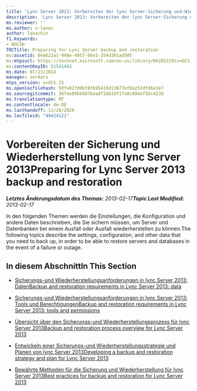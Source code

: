 ```yaml
---
title: 'Lync Server 2013: Vorbereiten der lync Server-Sicherung und-Wiederherstellung'
description: 'Lync Server 2013: Vorbereiten der lync Server-Sicherung und-Wiederherstellung'
ms.reviewer: ''
ms.author: v-lanac
author: lanachin
f1.keywords:
- NOCSH
TOCTitle: Preparing for Lync Server backup and restoration
ms:assetid: 044623a1-948e-4957-b6e1-354d301ad505
ms:mtpsurl: https://technet.microsoft.com/en-us/library/Hh202159(v=OCS.15)
ms:contentKeyID: 51541442
ms.date: 07/23/2014
manager: serdars
mtps_version: v=OCS.15
ms.openlocfilehash: 93fa02fd0bf8fb95419d13677ef0a253dfd6e3e7
ms.sourcegitcommit: 36fee89bb887bea4f18b19f17a8c69daf5bc423d
ms.translationtype: MT
ms.contentlocale: de-DE
ms.lasthandoff: 11/26/2020
ms.locfileid: "49424121"
---
```

# <a name="preparing-for-lync-server-2013-backup-and-restoration"></a><span data-ttu-id="fc325-103">Vorbereiten der Sicherung und Wiederherstellung von lync Server 2013</span><span class="sxs-lookup"><span data-stu-id="fc325-103">Preparing for Lync Server 2013 backup and restoration</span></span>

<div data-xmlns="http://www.w3.org/1999/xhtml">

<div class="topic" data-xmlns="http://www.w3.org/1999/xhtml" data-msxsl="urn:schemas-microsoft-com:xslt" data-cs="https://msdn.microsoft.com/">

<div data-asp="https://msdn2.microsoft.com/asp">



</div>

<div id="mainSection">

<div id="mainBody"><span data-ttu-id="fc325-104">

<span> </span></span><span class="sxs-lookup"><span data-stu-id="fc325-104">

<span> </span></span></span>

<span data-ttu-id="fc325-105">_**Letztes Änderungsdatum des Themas:** 2013-02-17_</span><span class="sxs-lookup"><span data-stu-id="fc325-105">_**Topic Last Modified:** 2013-02-17_</span></span>

<span data-ttu-id="fc325-106">In den folgenden Themen werden die Einstellungen, die Konfiguration und andere Daten beschrieben, die Sie sichern müssen, um Server und Datenbanken bei einem Ausfall oder Ausfall wiederherstellen zu können.</span><span class="sxs-lookup"><span data-stu-id="fc325-106">The following topics describe the settings, configuration, and other data that you need to back up, in order to be able to restore servers and databases in the event of a failure or outage.</span></span>

<div>

## <a name="in-this-section"></a><span data-ttu-id="fc325-107">In diesem Abschnitt</span><span class="sxs-lookup"><span data-stu-id="fc325-107">In This Section</span></span>

  - [<span data-ttu-id="fc325-108">Sicherungs-und Wiederherstellungsanforderungen in lync Server 2013: Daten</span><span class="sxs-lookup"><span data-stu-id="fc325-108">Backup and restoration requirements in Lync Server 2013: data</span></span>](lync-server-2013-backup-and-restoration-requirements-data.md)

  - [<span data-ttu-id="fc325-109">Sicherungs-und Wiederherstellungsanforderungen in lync Server 2013: Tools und Berechtigungen</span><span class="sxs-lookup"><span data-stu-id="fc325-109">Backup and restoration requirements in Lync Server 2013: tools and permissions</span></span>](lync-server-2013-backup-and-restoration-requirements-tools-and-permissions.md)

  - [<span data-ttu-id="fc325-110">Übersicht über den Sicherungs-und Wiederherstellungsprozess für lync Server 2013</span><span class="sxs-lookup"><span data-stu-id="fc325-110">Backup and restoration process overview for Lync Server 2013</span></span>](lync-server-2013-backup-and-restoration-process-overview.md)

  - [<span data-ttu-id="fc325-111">Entwickeln einer Sicherungs-und Wiederherstellungsstrategie und Planen von lync Server 2013</span><span class="sxs-lookup"><span data-stu-id="fc325-111">Developing a backup and restoration strategy and plan for Lync Server 2013</span></span>](lync-server-2013-developing-a-backup-and-restoration-strategy-and-plan.md)

  - [<span data-ttu-id="fc325-112">Bewährte Methoden für die Sicherung und Wiederherstellung für lync Server 2013</span><span class="sxs-lookup"><span data-stu-id="fc325-112">Best practices for backup and restoration for Lync Server 2013</span></span>](lync-server-2013-best-practices-for-backup-and-restoration.md)

<span data-ttu-id="fc325-113"></div>

</div>

<span> </span>

</div>

</div>

</span><span class="sxs-lookup"><span data-stu-id="fc325-113"></div>

</div>

<span> </span>

</div>

</div>

</span></span></div>

